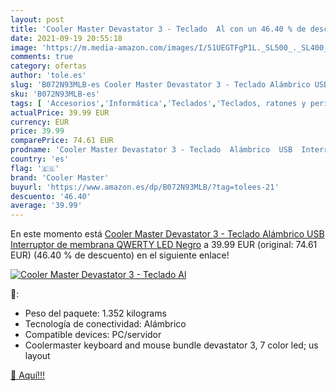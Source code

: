 ```yaml
---
layout: post
title: 'Cooler Master Devastator 3 - Teclado  Al con un 46.40 % de descuento'
date: 2021-09-19 20:55:18
image: 'https://m.media-amazon.com/images/I/51UEGTFgP1L._SL500_._SL400_.jpg'
comments: true
category: ofertas
author: 'tole.es'
slug: 'B072N93MLB-es Cooler Master Devastator 3 - Teclado Alámbrico USB...'
sku: 'B072N93MLB-es'
tags: [ 'Accesorios','Informática','Teclados','Teclados, ratones y periféricos de entrada','cooler master','teclado', ]
actualPrice: 39.99 EUR
currency: EUR
price: 39.99
comparePrice: 74.61 EUR
prodname: 'Cooler Master Devastator 3 - Teclado  Alámbrico  USB  Interruptor de membrana  QWERTY  LED  Negro'
country: 'es'
flag: '🇪🇸'
brand: 'Cooler Master'
buyurl: 'https://www.amazon.es/dp/B072N93MLB/?tag=tolees-21'
descuento: '46.40'
average: '39.99'
---
```


En este momento está [Cooler Master Devastator 3 - Teclado  Alámbrico  USB  Interruptor de membrana  QWERTY  LED  Negro](https://www.amazon.es/dp/B072N93MLB/?tag=tolees-21) a 39.99 EUR (original: 74.61 EUR) (46.40 %  de descuento) en el siguiente enlace!

[![Cooler Master Devastator 3 - Teclado  Al](https://m.media-amazon.com/images/I/51UEGTFgP1L._SL500_._SL400_.jpg)](https://www.amazon.es/dp/B072N93MLB/?tag=tolees-21)

🔎:

- Peso del paquete: 1.352 kilograms
- Tecnología de conectividad: Alámbrico
- Compatible devices: PC/servidor
- Coolermaster keyboard and mouse bundle devastator 3, 7 color led; us layout

[🛒 Aquí!!!](https://www.amazon.es/dp/B072N93MLB/?tag=tolees-21)
